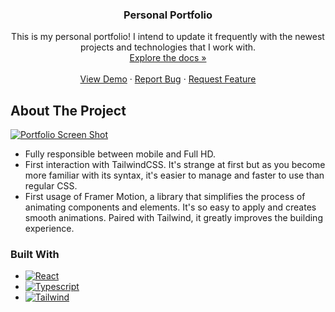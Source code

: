 <h3 align="center">Personal Portfolio</h3>

  <p align="center">
  This is my personal portfolio! I intend to update it frequently with the newest projects and technologies that I work with.
<br />
    <a href="https://github.com/pauloruzanovsky/personal-portfolio" strong>Explore the docs »</strong></a>
    <br />
    <br />
    <a href="https://pauloruzanovsky.netlify.app/">View Demo</a>
    ·
    <a href="https://github.com/pauloruzanovsky/personal-portfolio/issues">Report Bug</a>
    ·
    <a href="https://github.com/pauloruzanovsky/personal-portfolio/issues">Request Feature</a>
  </p>
</div>

<!-- ABOUT THE PROJECT -->
## About The Project

[![Portfolio Screen Shot](https://imgur.com/HftDNkK)](https://pauloruzanovsky.netlify.app/)

* Fully responsible between mobile and Full HD.
* First interaction with TailwindCSS. It's strange at first but as you become more familiar with its syntax, it's easier to manage and faster to use than regular CSS.
* First usage of Framer Motion, a library that simplifies the process of animating components and elements. It's so easy to apply and creates smooth animations. Paired with Tailwind, it greatly improves the building experience.

### Built With

* [![React][ReactBadge]][React-url]
* [![Typescript][TypescriptBadge]][Typescript-url]
* [![Tailwind][TailwindBadge]][Tailwind-url]

<!-- MARKDOWN LINKS & IMAGES -->
<!-- https://www.markdownguide.org/basic-syntax/#reference-style-links -->
[ReactBadge]: https://img.shields.io/badge/React-20232A?style=for-the-badge&logo=react&logoColor=61DAFB
[React-url]: https://reactjs.org/
[TypescriptBadge]: https://img.shields.io/badge/TYPESCRIPT-3178C6?style=for-the-badge&logo=typescript&logoColor=FFF
[Typescript-url]: https://www.typescriptlang.org/
[TailwindBadge]: https://img.shields.io/badge/Tailwind_CSS-38B2AC?style=for-the-badge&logo=tailwind-css&logoColor=white
[Tailwind-url]: https://tailwindcss.com/
[FirebaseBadge]: https://img.shields.io/badge/Firebase-F29D0C?style=for-the-badge&logo=firebase&logoColor=white
[Firebase-url]: https://firebase.google.com/
[JavascriptBadge]: https://img.shields.io/badge/JavaScript-F7DF1E?style=for-the-badge&logo=javascript&logoColor=black
[Javascript-url]: https://developer.mozilla.org/en-US/docs/Web/JavaScript
[HTMLBadge]: https://img.shields.io/badge/HTML5-E34F26?style=for-the-badge&logo=html5&logoColor=white
[HTML-url]: https://developer.mozilla.org/en-US/docs/Web/HTML
[CSSBadge]: https://img.shields.io/badge/CSS3-1572B6?style=for-the-badge&logo=css3&logoColor=white
[CSS-url]: https://developer.mozilla.org/en-US/docs/Web/CSS
[JestBadge]: https://img.shields.io/badge/-jest-%23C21325?style=for-the-badge&logo=jest&logoColor=white
[Jest-url]: https://jestjs.io/pt-BR/


